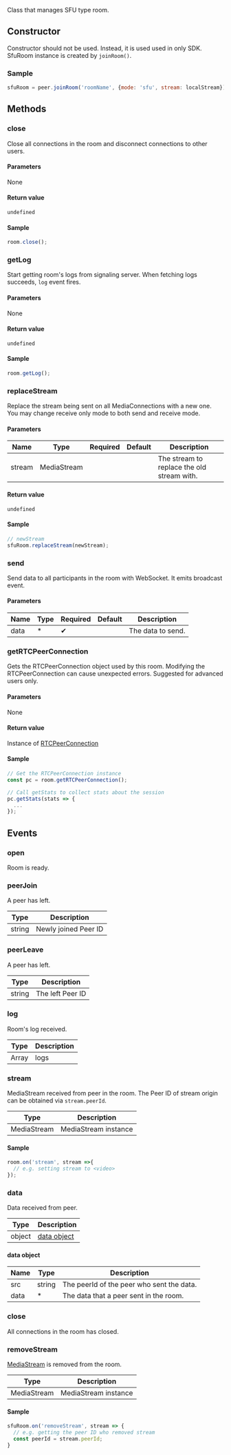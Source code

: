 Class that manages SFU type room.

## Constructor

Constructor should not be used. Instead, it is used used in only SDK.
SfuRoom instance is created by `joinRoom()`.

### Sample

```js
sfuRoom = peer.joinRoom('roomName', {mode: 'sfu', stream: localStream});
```

## Methods

### close

Close all connections in the room and disconnect connections to other users.

#### Parameters

None

#### Return value 

`undefined`

#### Sample

```js
room.close();
```

### getLog

Start getting room's logs from signaling server.
When fetching logs succeeds, `log` event fires.

#### Parameters

None

#### Return value 

`undefined`

#### Sample

```js
room.getLog();
```

### replaceStream

Replace the stream being sent on all MediaConnections with a new one.
You may change receive only mode to both send and receive mode.

#### Parameters

| Name | Type | Required | Default | Description |
| --- | --- | --- | --- | --- |
| stream | MediaStream | | | The stream to replace the old stream with. |

#### Return value 

`undefined`

#### Sample

```js
// newStream
sfuRoom.replaceStream(newStream);
```

### send

Send data to all participants in the room with WebSocket. It emits broadcast event.

#### Parameters

| Name | Type | Required | Default | Description |
| --- | --- | --- | --- | --- |
| data | * | ✔ | | The data to send. |


### getRTCPeerConnection

Gets the RTCPeerConnection object used by this room. Modifying the RTCPeerConnection can cause unexpected errors. 
Suggested for advanced users only.

#### Parameters

None

#### Return value 

Instance of [RTCPeerConnection](https://developer.mozilla.org/en-US/docs/Web/API/RTCPeerConnection)

#### Sample

```js
// Get the RTCPeerConnection instance
const pc = room.getRTCPeerConnection();

// Call getStats to collect stats about the session
pc.getStats(stats => {
  ...
});
```

## Events

### open

Room is ready.

### peerJoin

A peer has left.

|Type|Description|
|----|----|
|string|Newly joined Peer ID|

### peerLeave

A peer has left.

|Type|Description|
|----|----|
|string|The left Peer ID|

### log

Room's log received.

|Type|Description|
|----|----|
|Array|logs|

### stream 

MediaStream received from peer in the room.
The Peer ID of stream origin can be obtained via `stream.peerId`.

|Type|Description|
|----|----|
|MediaStream|MediaStream instance|

#### Sample

```js
room.on('stream', stream =>{
  // e.g. setting stream to <video>
});
```

### data

Data received from peer.

|Type|Description|
|----|----|
|object|[data object](#data-object)|

#### data object

|Name|Type|Description|
|---|----|----|
|src|string|The peerId of the peer who sent the data.|
|data|*|The data that a peer sent in the room.|

### close

All connections in the room has closed.

### removeStream

[MediaStream](https://developer.mozilla.org/en-US/docs/Web/API/MediaStream) is removed from the room.

|Type|Description|
|----|----|
|MediaStream|MediaStream instance|

#### Sample

```js
sfuRoom.on('removeStream', stream => {
  // e.g. getting the peer ID who removed stream
  const peerId = stream.peerId;
}
```